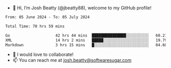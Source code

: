 - 👋 Hi, I’m Josh Beatty (@jbeatty88), welcome to my GitHub profile!

<!--START_SECTION:waka-->

```txt
From: 05 June 2024 - To: 05 July 2024

Total Time: 70 hrs 59 mins

Go                    42 hrs 44 mins  ███████████████░░░░░░░░░░   60.21 %
XML                   14 hrs 2 mins   █████░░░░░░░░░░░░░░░░░░░░   19.79 %
Markdown              3 hrs 15 mins   █░░░░░░░░░░░░░░░░░░░░░░░░   04.60 %
```

<!--END_SECTION:waka-->

- 💞️ I would love to collaborate!
- 📫 You can reach me at josh.beatty@softwaresugar.com

<!---
jbeatty88/jbeatty88 is a ✨ special ✨ repository because its `README.md` (this file) appears on your GitHub profile.
You can click the Preview link to take a look at your changes.
--->
